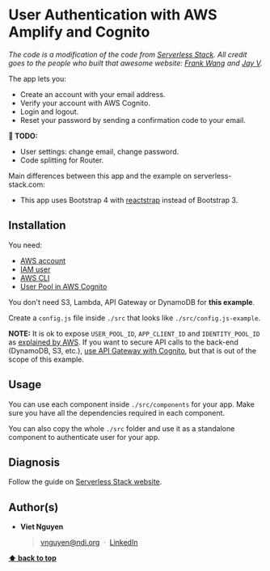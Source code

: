 # User Authentication with AWS Amplify and Cognito

*The code is a modification of the code from [Serverless Stack](https://serverless-stack.com/#table-of-contents). All credit goes to the people who built that awesome website: [Frank Wang](https://github.com/fwang) and [Jay V](https://github.com/jayair).*

The app lets you: 
- Create an account with your email address.
- Verify your account with AWS Cognito.
- Login and logout.
- Reset your password by sending a confirmation code to your email.

**:construction: TODO:**
- User settings: change email, change password.
- Code splitting for Router.

Main differences between this app and the example on serverless-stack.com:

- This app uses Bootstrap 4 with [reactstrap](https://reactstrap.github.io/) instead of Bootstrap 3.

## Installation

You need:
- [AWS account](https://serverless-stack.com/chapters/create-an-aws-account.html)
- [IAM user](https://serverless-stack.com/chapters/create-an-iam-user.html)
- [AWS CLI](https://serverless-stack.com/chapters/configure-the-aws-cli.html)
- [User Pool in AWS Cognito](https://serverless-stack.com/chapters/create-a-cognito-user-pool.html)

You don't need S3, Lambda, API Gateway or DynamoDB for **this example**.

Create a `config.js` file inside `./src` that looks like `./src/config.js-example`. 

**NOTE:** It is ok to expose `USER_POOL_ID`, `APP_CLIENT_ID` and `IDENTITY_POOL_ID` as [explained by AWS](https://forums.aws.amazon.com/thread.jspa?threadID=245752&tstart=200). If you want to secure API calls to the back-end (DynamoDB, S3, etc.), [use API Gateway with Cognito](https://aws.amazon.com/blogs/mobile/aws-mobile-app-backend-with-hybrid-apps/), but that is out of the scope of this example.


## Usage

You can use each component inside `./src/components` for your app. Make sure you have all the dependencies required in each component.

You can also copy the whole `./src` folder and use it as a standalone component to authenticate user for your app.

## Diagnosis

Follow the guide on [Serverless Stack website](https://serverless-stack.com/#table-of-contents).

## Author(s)

* <b>Viet Nguyen</b>
    > vnguyen@ndi.org &nbsp;&middot;&nbsp;
    > [LinkedIn](https://www.linkedin.com/in/nguyendviet)

**[⬆ back to top](#documentation)**

